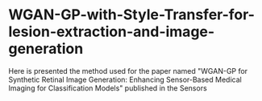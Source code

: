 # WGAN-GP-with-Style-Transfer-for-lesion-extraction-and-image-generation
Here is presented the method used for the paper named "WGAN-GP for Synthetic Retinal Image Generation: Enhancing Sensor-Based Medical Imaging for Classification Models" published in the Sensors 
